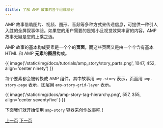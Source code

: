 ```yaml
---
$title: 了解 AMP 故事的各个组成部分
---
```


AMP 故事借助图片、视频、图形、音频等多种方式来传递信息，可提供一种引人入胜的全屏叙事体验。如果您的用户需要的是短小且视觉效果丰富的内容，AMP 故事无疑是您的上乘之选。

AMP 故事的基本构成要素是一个个的**页面**，而这些页面又是由一个个含有基本 HTML 和 AMP **元素**的**图层**构成。

{{ image('/static/img/docs/tutorials/amp_story/story_parts.png', 1047, 452, align='center ninety') }}

每个要素都会被转换成 AMP 组件，其中故事用 `amp-story` 表示，页面用 `amp-story-page` 表示，图层用 `amp-story-grid-layer` 表示。

{{ image('/static/img/docs/amp-story-tag-hierarchy.png', 557, 355, align='center seventyfive' ) }}

下面我们就开始使用 `amp-story` 容器来创作故事吧！

<div class="prev-next-buttons">
  <a class="button prev-button" href="/zh_cn/docs/getting_started/visual_story/setting_up.html"><span class="arrow-prev">上一页</span></a>
  <a class="button next-button" href="/zh_cn/docs/getting_started/visual_story/start_story.html"><span class="arrow-next">下一页</span></a>
</div>
